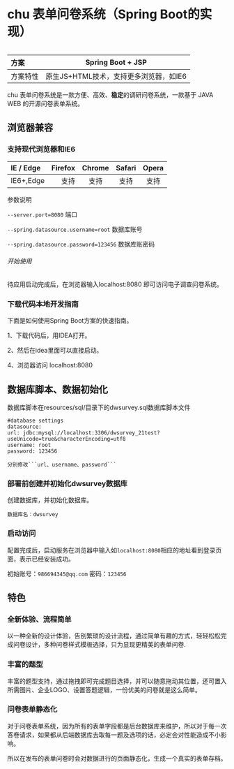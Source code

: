 # chu 表单问卷系统（Spring Boot的实现）



<table>



| 方案    |   Spring Boot + JSP |
|:------| :----: |
| 方案特性  | 原生JS+HTML技术，支持更多浏览器，如IE6 |





chu 表单问卷系统是一款方便、高效、**稳定**的调研问卷系统，一款基于 JAVA WEB 的开源问卷表单系统。


## 浏览器兼容
### 支持现代浏览器和IE6
| IE / Edge | Firefox | Chrome | Safari | Opera |
| :-----| ----: | :----: | :----: | :----: | 
| IE6+,Edge | 支持 | 支持 | 支持 | 支持 | 


参数说明 

`--server.port=8080` 端口

`--spring.datasource.username=root` 数据库账号

`--spring.datasource.password=123456` 数据库账密码

###### 开始使用 

待应用启动完成后，在浏览器输入localhost:8080 即可访问电子调查问卷系统。

### 下载代码本地开发指南

下面是如何使用Spring Boot方案的快速指南。

1、下载代码后，用IDEA打开。

2、然后在idea里面可以直接启动。

4、浏览器访问 localhost:8080

## 数据库脚本、数据初始化

数据库脚本在resources/sql/目录下的dwsurvey.sql数据库脚本文件



	#database settings
	datasource:
    url: jdbc:mysql://localhost:3306/dwsurvey_21test?useUnicode=true&characterEncoding=utf8
    username: root
    password: 123456

    分别修改```url、username、password```

### 部署前创建并初始化dwsurvey数据库

创建数据库，并初始化数据库。

    数据库名：dwsurvey


### 启动访问



配置完成后，启动服务在浏览器中输入如```localhost:8080```相应的地址看到登录页面，表示已经安装成功。

初始账号：```986694345@qq.com``` 密码：```123456```



## 特色

### 全新体验、流程简单


以一种全新的设计体验，告别繁琐的设计流程，通过简单有趣的方式，轻轻松松完成问卷设计，多种问卷样式模板选择，只为显现更精美的表单问卷.

### 丰富的题型 

丰富的题型支持，通过拖拽即可完成题目选择，并可以随意拖动其位置，还可置入所需图片、企业LOGO、设置答题逻辑，一份优美的问卷就是这么简单。

### 问卷表单静态化

对于问卷表单系统，因为所有的表单字段都是后台数据库来维护，所以对于每一次答卷请求，如果都从后端数据库去取每一题及选项的话，必定会对性能造成不小影响。

所以在发布的表单问卷时会对数据进行的页面静态化，生成一个真实的表单存档。

